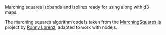 Marching squares isobands and isolines ready for using along with d3 maps.

The marching squares algorithm code is taken from the [MarchingSquares.js](https://github.com/RaumZeit/MarchingSquares.js) project by [Ronny Lorenz](https://github.com/RaumZeit), adapted to work with nodejs.

